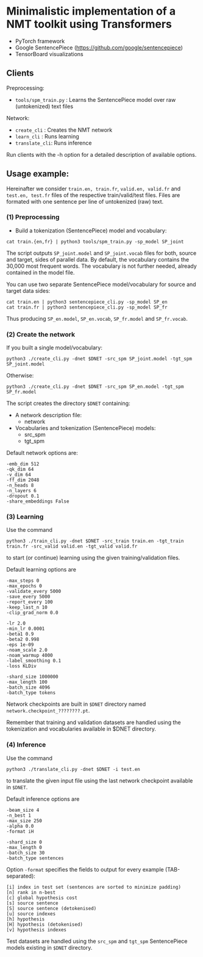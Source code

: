 # Minimalistic implementation of a NMT toolkit using Transformers

* PyTorch framework
* Google SentencePiece (https://github.com/google/sentencepiece)
* TensorBoard visualizations

## Clients

Preprocessing:
* `tools/spm_train.py` : Learns the SentencePiece model over raw (untokenized) text files

Network:
* `create_cli` : Creates the NMT network
* `learn_cli` : Runs learning 
* `translate_cli`: Runs inference

Run clients with the -h option for a detailed description of available options.

## Usage example:

Hereinafter we consider `train.en, train.fr`, `valid.en, valid.fr` and `test.en, test.fr` files of the respective train/valid/test files.
Files are formated with one sentence per line of untokenized (raw) text. 

### (1) Preprocessing

* Build a tokenization (SentencePiece) model and vocabulary:
```
cat train.{en,fr} | python3 tools/spm_train.py -sp_model SP_joint
```
The script outputs `SP_joint.model` and `SP_joint.vocab` files for both, source and target, sides of parallel data. 
By default, the vocabulary contains the 30,000 most frequent words. The vocabulary is not further needed, already contained in the model file.

You can use two separate SentencePiece model/vocabulary for source and target data sides:
```
cat train.en | python3 sentencepiece_cli.py -sp_model SP_en
cat train.fr | python3 sentencepiece_cli.py -sp_model SP_fr
```

Thus producing `SP_en.model`, `SP_en.vocab`, `SP_fr.model` and `SP_fr.vocab`.


### (2) Create the network


If you built a single model/vocabulary:
```
python3 ./create_cli.py -dnet $DNET -src_spm SP_joint.model -tgt_spm SP_joint.model
```

Otherwise:
```
python3 ./create_cli.py -dnet $DNET -src_spm SP_en.model -tgt_spm SP_fr.model
```

The script creates the directory `$DNET` containing:
* A network description file: 
  * network
* Vocabularies and tokenization (SentencePiece) models:
  * src_spm
  * tgt_spm

Default network options are:
```
-emb_dim 512
-qk_dim 64
-v_dim 64
-ff_dim 2048
-n_heads 8
-n_layers 6
-dropout 0.1
-share_embeddings False
```

### (3) Learning

Use the command
```
python3 ./train_cli.py -dnet $DNET -src_train train.en -tgt_train train.fr -src_valid valid.en -tgt_valid valid.fr
```
to start (or continue) learning using the given training/validation files. 

Default learning options are
```
-max_steps 0
-max_epochs 0
-validate_every 5000
-save_every 5000
-report_every 100
-keep_last_n 10
-clip_grad_norm 0.0
```
```
-lr 2.0
-min_lr 0.0001
-beta1 0.9
-beta2 0.998
-eps 1e-09
-noam_scale 2.0
-noam_warmup 4000
-label_smoothing 0.1
-loss KLDiv
```
```
-shard_size 1000000
-max_length 100
-batch_size 4096
-batch_type tokens
```

Network checkpoints are built in `$DNET` directory named `network.checkpoint_????????.pt`.

Remember that training and validation datasets are handled using the tokenization and vocabularies available in $DNET directory.

### (4) Inference

Use the command
```
python3 ./translate_cli.py -dnet $DNET -i test.en
```
to translate the given input file using the last network checkpoint available in `$DNET`. 

Default inference options are
```
-beam_size 4
-n_best 1
-max_size 250
-alpha 0.0
-format iH
```
```
-shard_size 0
-max_length 0
-batch_size 30
-batch_type sentences
```

Option `-format` specifies the fields to output for every example (TAB-separated):
```
[i] index in test set (sentences are sorted to minimize padding)
[n] rank in n-best
[c] global hypothesis cost
[s] source sentence
[S] source sentence (detokenised)
[u] source indexes
[h] hypothesis
[H] hypothesis (detokenised)
[v] hypothesis indexes
```

Test datasets are handled using the `src_spm` and `tgt_spm` SentencePiece models existing in `$DNET` directory.



